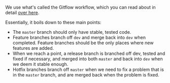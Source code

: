 We use what's called the Gitflow workflow, which you can read about in detail [over here](https://www.atlassian.com/git/tutorials/comparing-workflows/gitflow-workflow).

Essentially, it boils down to these main points:

- The `master` branch should only have stable, tested code.
- Feature branches branch off `dev` and merge back into `dev` when completed. Feature branches should be the only places where new features are added. 
- When we reach a point, a release branch is branched off dev, tested and fixed if necessary, and merged into both `master` and back into `dev` when we deem it stable enough.
- Hotfix branches branch off `master` when we need to fix a problem that is in the `master` branch, and are merged back when the problem is fixed.